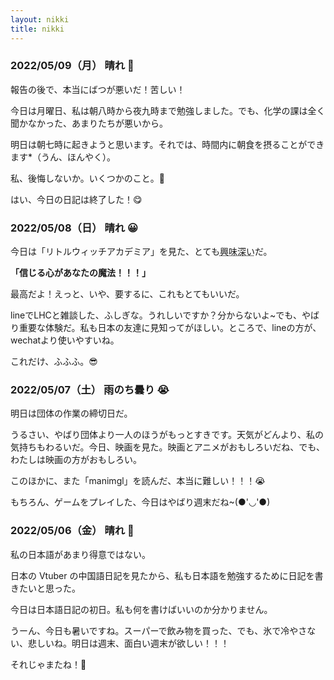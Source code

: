 ```yaml
---
layout: nikki
title: nikki
---
```


### 2022/05/09（月）	晴れ	🥲

報告の後で、本当にばつが悪いだ！苦しい！

今日は月曜日、私は朝八時から夜九時まで勉強しました。でも、化学の課は全く聞かなかった、あまりたちが悪いから。

明日は朝七時に起きようと思います。それでは、時間内に朝食を摂ることができます*（うん、ほんやく）。

私、後悔しないか。いくつかのこと。🤔

はい、今日の日記は終了した！😋



### 2022/05/08（日）	晴れ	😀

今日は「リトルウィッチアカデミア」を見た、とても<abbr title="きょうみぶかい">興味深い</abbr>だ。

**「信じる心があなたの魔法！！！」**

最高だよ！えっと、いや、要するに、これもとてもいいだ。

lineでLHCと雑談した、ふしぎな。うれしいですか？分からないよ~でも、やばり重要な体験だ。私も日本の友達に見知ってがほしい。ところで、lineの方が、wechatより使いやすいね。

これだけ、ふふふ。😎



### 2022/05/07（土）	雨のち曇り	😭	

明日は団体の作業の締切日だ。

うるさい、やばり団体より一人のほうがもっとすきです。天気がどんより、私の気持ちもわるいだ。今日、映画を見た。映画とアニメがおもしろいだね、でも、わたしは映画の方がおもしろい。

このほかに、また「manimgl」を読んだ、本当に難しい！！！😭

もちろん、ゲームをプレイした、今日はやばり週末だね~(●'◡'●)



### 2022/05/06（金）	晴れ	🥰	

私の日本語があまり得意ではない。

日本の Vtuber の中国語日記を見たから、私も日本語を勉強するために日記を書きたいと思った。

今日は日本語日記の初日。私も何を書けばいいのか分かりません。

うーん、今日も暑いですね。スーパーで飲み物を買った、でも、氷で冷やさない、悲しいね。明日は週末、面白い週末が欲しい！！！

それじゃまたね！🥰





